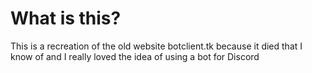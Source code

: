 # What is this?
This is a recreation of the old website botclient.tk because it died that I know of and I really loved the idea of using a bot for Discord